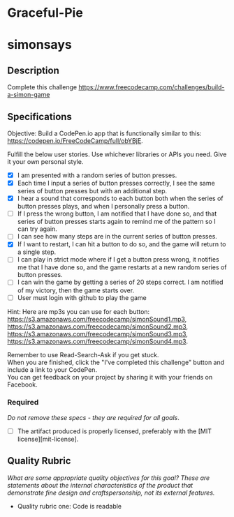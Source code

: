 # Graceful-Pie
# simonsays

## Description

Complete this challenge
https://www.freecodecamp.com/challenges/build-a-simon-game
## Specifications


Objective: Build a CodePen.io app that is functionally similar to this: https://codepen.io/FreeCodeCamp/full/obYBjE.

Fulfill the below user stories. Use whichever libraries or APIs you need. Give it your own personal style.

- [X] I am presented with a random series of button presses.
- [X] Each time I input a series of button presses correctly, I see the same series of button presses but with an additional step.
- [X] I hear a sound that corresponds to each button both when the series of button presses plays, and when I personally press a button.
- [ ] If I press the wrong button, I am notified that I have done so, and that series of button presses starts again to remind me of the pattern so I can try again.
- [ ] I can see how many steps are in the current series of button presses.
- [X] If I want to restart, I can hit a button to do so, and the game will return to a single step.
- [ ] I can play in strict mode where if I get a button press wrong, it notifies me that I have done so, and the game restarts at a new random series of button presses.
- [ ] I can win the game by getting a series of 20 steps correct. I am notified of my victory, then the game starts over.
- [ ] User must login with github to play the game

Hint: Here are mp3s you can use for each button: <br>https://s3.amazonaws.com/freecodecamp/simonSound1.mp3, https://s3.amazonaws.com/freecodecamp/simonSound2.mp3, https://s3.amazonaws.com/freecodecamp/simonSound3.mp3, https://s3.amazonaws.com/freecodecamp/simonSound4.mp3.

Remember to use Read-Search-Ask if you get stuck.<br>
When you are finished, click the "I've completed this challenge" button and include a link to your CodePen.<br>
You can get feedback on your project by sharing it with your friends on Facebook.

### Required

_Do not remove these specs - they are required for all goals_.
- [ ] The artifact produced is properly licensed, preferably with the [MIT license][mit-license].
## Quality Rubric

_What are some appropriate quality objectives for this goal? These are statements about the internal characteristics of the product that demonstrate fine design and craftspersonship, not its external features._
- Quality rubric one: Code is readable
